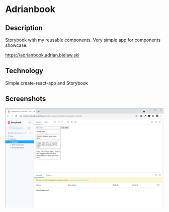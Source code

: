 # Adrianbook

## Description

Storybook with my reusable components. Very simple app for components showcase.

https://adrianbook.adrian.bielaw.ski

## Technology

Simple create-react-app and Storybook

## Screenshots

![main](./assets/main.jpg)
